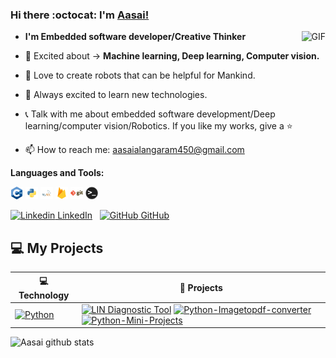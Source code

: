 ### Hi there :octocat: I'm [Aasai!]()

<img align="right" alt="GIF" src="https://media.giphy.com/media/Ah3zHH7hvsSB2/giphy.gif" />

- **I'm Embedded software developer/Creative Thinker**  

- 🌱 Excited about -> **Machine learning, Deep learning, Computer vision.**
-  :robot: Love to create robots that can be helpful for Mankind.
-  :calendar: Always excited to learn new technologies.
-  :telephone_receiver: Talk with me about embedded software development/Deep learning/computer vision/Robotics.
If you like my works, give a :star:
- 📫 How to reach me: aasaialangaram450@gmail.com 

**Languages and Tools:**  

<code><img height="20" src="https://raw.githubusercontent.com/github/explore/80688e429a7d4ef2fca1e82350fe8e3517d3494d/topics/cpp/cpp.png"></code>
<code><img height="20" src="https://raw.githubusercontent.com/github/explore/80688e429a7d4ef2fca1e82350fe8e3517d3494d/topics/python/python.png"></code>
<code><img height="20" src="https://raw.githubusercontent.com/github/explore/80688e429a7d4ef2fca1e82350fe8e3517d3494d/topics/mysql/mysql.png"></code>
<code><img height="20" src="https://raw.githubusercontent.com/github/explore/80688e429a7d4ef2fca1e82350fe8e3517d3494d/topics/firebase/firebase.png"></code>
<code><img height="20" src="https://raw.githubusercontent.com/github/explore/80688e429a7d4ef2fca1e82350fe8e3517d3494d/topics/git/git.png"></code>
<code><img height="20" src="https://raw.githubusercontent.com/github/explore/80688e429a7d4ef2fca1e82350fe8e3517d3494d/topics/terminal/terminal.png"></code>

[![Linkedin](https://i.stack.imgur.com/gVE0j.png) LinkedIn](https://www.linkedin.com/in/aasaialangaram-%F0%9F%A4%96-b614b2a2/)
&nbsp; [![GitHub](https://i.stack.imgur.com/tskMh.png) GitHub](https://github.com/AasaiAlangaram) 

## 💻 My Projects
<!-- START OF PROFILE STACK, DO NOT REMOVE -->
| 💻 **Technology** | 🚀 **Projects** |
|-|-|
| [![Python](https://img.shields.io/static/v1?label=&message=Python&color=3C78A9&logo=python&logoColor=FFFFFF)](https://www.python.org/) | [![LIN Diagnostic Tool](https://img.shields.io/static/v1?label=LIN-Diagnostic-Tool&message=%20&color=000605&logo=github&logoColor=white&labelColor=000605)](https://github.com/AasaiAlangaram/Python-LIN-Diagnostic-Tool) [![Python-Imagetopdf-converter](https://img.shields.io/static/v1?label=Python-Imagetopdf-converter&message=%20&color=000605&logo=github&logoColor=white&labelColor=000605)](https://github.com/AasaiAlangaram/Python-GUI-for-img2pdf-converter) [![Python-Mini-Projects](https://img.shields.io/static/v1?label=Python-Mini-Projects&message=%20&color=000605&logo=github&logoColor=white&labelColor=000605)](https://github.com/AasaiAlangaram/Python-Mini-Projects) |


![Aasai github stats](https://github-readme-stats.vercel.app/api?username=AasaiAlangaram&show_icons=true&hide_border=true)

<!--
**AasaiAlangaram/AasaiAlangaram** is a ✨ _special_ ✨ repository because its `README.md` (this file) appears on your GitHub profile.

Here are some ideas to get you started:

- 🔭 I’m currently working on Embedded software development 
- 🌱 I’m currently learning ...
- 👯 I’m looking to collaborate on ...
- 🤔 I’m looking for help with ...
- 💬 Ask me about ...
- 📫 How to reach me: ...
- 😄 Pronouns: ...
- ⚡ Fun fact: ...
**1996** :baby: :arrow_right: **2000 ~ 2012**(school) :school: :arrow_right: **2013 ~ 2017**(Bachelor in Electronics engineering) :boy: :arrow_right: **2017** ~ :office: 
-->

